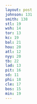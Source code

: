 ```yaml
---
layout: post
johnson: 131
smith: 138
stl: 19
wsh: 14
tor: 13
kc: 19
bal: 21
hou: 20
atl: 12
nyy: 20
tb: 22
lad: 13
pit: 16
sd: 11
phi: 18
cle: 17
bos: 15
min: 19
---
```

